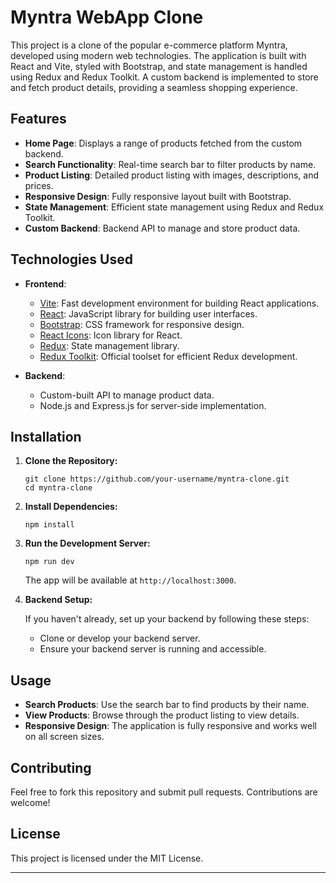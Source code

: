 # Myntra WebApp Clone

This project is a clone of the popular e-commerce platform Myntra, developed using modern web technologies. The application is built with React and Vite, styled with Bootstrap, and state management is handled using Redux and Redux Toolkit. A custom backend is implemented to store and fetch product details, providing a seamless shopping experience.

## Features

- **Home Page**: Displays a range of products fetched from the custom backend.
- **Search Functionality**: Real-time search bar to filter products by name.
- **Product Listing**: Detailed product listing with images, descriptions, and prices.
- **Responsive Design**: Fully responsive layout built with Bootstrap.
- **State Management**: Efficient state management using Redux and Redux Toolkit.
- **Custom Backend**: Backend API to manage and store product data.

## Technologies Used

- **Frontend**:
  - [Vite](https://vitejs.dev/): Fast development environment for building React applications.
  - [React](https://reactjs.org/): JavaScript library for building user interfaces.
  - [Bootstrap](https://getbootstrap.com/): CSS framework for responsive design.
  - [React Icons](https://react-icons.github.io/react-icons/): Icon library for React.
  - [Redux](https://redux.js.org/): State management library.
  - [Redux Toolkit](https://redux-toolkit.js.org/): Official toolset for efficient Redux development.

- **Backend**:
  - Custom-built API to manage product data.
  - Node.js and Express.js for server-side implementation.

## Installation

1. **Clone the Repository:**

   ```
   git clone https://github.com/your-username/myntra-clone.git
   cd myntra-clone
   ```

2. **Install Dependencies:**

   ```
   npm install
   ```

3. **Run the Development Server:**

   ```
   npm run dev
   ```

   The app will be available at `http://localhost:3000`.

4. **Backend Setup:**

   If you haven't already, set up your backend by following these steps:

   - Clone or develop your backend server.
   - Ensure your backend server is running and accessible.


## Usage

- **Search Products**: Use the search bar to find products by their name.
- **View Products**: Browse through the product listing to view details.
- **Responsive Design**: The application is fully responsive and works well on all screen sizes.

## Contributing

Feel free to fork this repository and submit pull requests. Contributions are welcome!

## License

This project is licensed under the MIT License.

---
